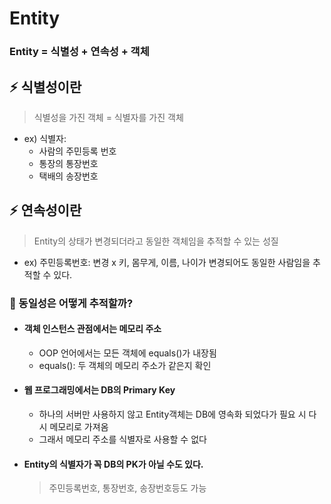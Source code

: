 # Entity

### Entity = 식별성 + 연속성 + 객체

## ⚡️ 식별성이란
> 식별성을 가진 객체 = 식별자를 가진 객체

* ex) 식별자: 
  - 사람의 주민등록 번호
  - 통장의 통장번호
  - 택배의 송장번호

## ⚡️ 연속성이란
> Entity의 상태가 변경되더라고 동일한 객체임을 추적할 수 있는 성질
- ex) 
  주민등록번호: 변경 x
  키, 몸무게, 이름, 나이가 변경되어도 동일한 사람임을 추적할 수 있다.

### 📌 동일성은 어떻게 추적할까?

- #### 객체 인스턴스 관점에서는 메모리 주소
  - OOP 언어에서는 모든 객체에 equals()가 내장됨
  - equals(): 두 객체의 메모리 주소가 같은지 확인

- #### 웹 프로그래밍에서는 DB의 Primary Key
  - 하나의 서버만 사용하지 않고 Entity객체는 DB에 영속화 되었다가 필요 시 다시 메모리로 가져옴
  - 그래서 메모리 주소를 식별자로 사용할 수 없다

- #### Entity의 식별자가 꼭 DB의 PK가 아닐 수도 있다.
  > 주민등록번호, 통장번호, 송장번호등도 가능